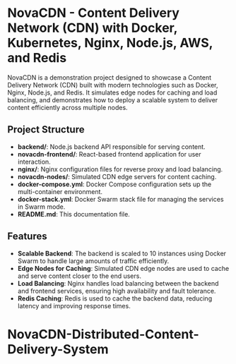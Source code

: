 # NovaCDN - Content Delivery Network (CDN) with Docker, Kubernetes, Nginx, Node.js, AWS, and Redis

NovaCDN is a demonstration project designed to showcase a Content Delivery Network (CDN) built with modern technologies such as Docker, Nginx, Node.js, and Redis. It simulates edge nodes for caching and load balancing, and demonstrates how to deploy a scalable system to deliver content efficiently across multiple nodes.

## Project Structure

- **backend/**: Node.js backend API responsible for serving content.
- **novacdn-frontend/**: React-based frontend application for user interaction.
- **nginx/**: Nginx configuration files for reverse proxy and load balancing.
- **novacdn-nodes/**: Simulated CDN edge servers for content caching.
- **docker-compose.yml**: Docker Compose configuration sets up the multi-container environment.
- **docker-stack.yml**: Docker Swarm stack file for managing the services in Swarm mode.
- **README.md**: This documentation file.

## Features

- **Scalable Backend**: The backend is scaled to 10 instances using Docker Swarm to handle large amounts of traffic efficiently.
- **Edge Nodes for Caching**: Simulated CDN edge nodes are used to cache and serve content closer to the end users.
- **Load Balancing**: Nginx handles load balancing between the backend and frontend services, ensuring high availability and fault tolerance.
- **Redis Caching**: Redis is used to cache the backend data, reducing latency and improving response times.
# NovaCDN-Distributed-Content-Delivery-System
